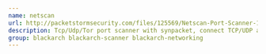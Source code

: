```yaml
---
name: netscan
url: http://packetstormsecurity.com/files/125569/Netscan-Port-Scanner-1.0.html
description: Tcp/Udp/Tor port scanner with synpacket, connect TCP/UDP and socks5 (tor connection).
group: blackarch blackarch-scanner blackarch-networking
---
```

